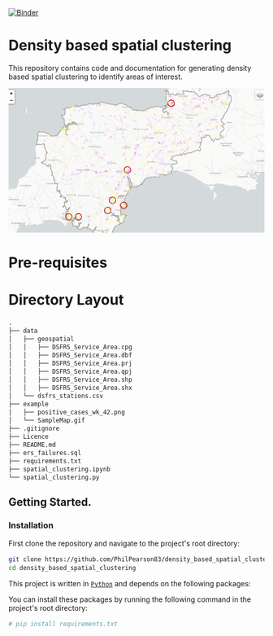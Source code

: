 [![Binder](https://mybinder.org/badge_logo.svg)](https://mybinder.org/v2/gh/PhilPearson83/density_based_spatial_clustering/HEAD?filepath=spatial_clustering.ipynb)

# Density based spatial clustering
This repository contains code and documentation for generating density based spatial clustering to identify areas of interest.

![us](./example/example.png)

# Pre-requisites


# Directory Layout

```
.
├── data
│   ├── geospatial
│   │   ├── DSFRS_Service_Area.cpg
│   │   ├── DSFRS_Service_Area.dbf
│   │   ├── DSFRS_Service_Area.prj
│   │   ├── DSFRS_Service_Area.qpj
│   │   ├── DSFRS_Service_Area.shp
│   │   ├── DSFRS_Service_Area.shx
│   └── dsfrs_stations.csv
├── example
│   ├── positive_cases_wk_42.png
│   └── SampleMap.gif
├── .gitignore
├── Licence
├── README.md
├── ers_failures.sql
├── requirements.txt
├── spatial_clustering.ipynb
└── spatial_clustering.py
```
## Getting Started.

### Installation
First clone the repository and navigate to the project's root directory:
```bash
git clone https://github.com/PhilPearson83/density_based_spatial_clustering.git
cd density_based_spatial_clustering
```

This project is written in [`Python`](https://www.python.org/) and depends on the following packages:

You can install these packages by running the following command in the project's root directory:

```bash
# pip install requirements.txt 
```
